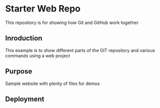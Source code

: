 # Starter Web Repo

This repository is for showing how Git and GitHub work together

## Inroduction

This example is to show different parts of the GIT repository and various commands using a web project

## Purpose

Sample website with plenty of files for demos

## Deployment